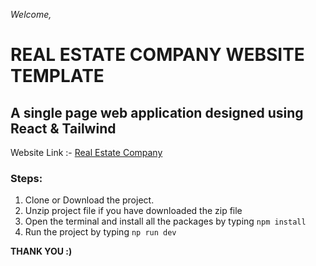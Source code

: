 _Welcome,_

# REAL ESTATE COMPANY WEBSITE TEMPLATE

## A single page web application designed using React & Tailwind

Website Link :-
[Real Estate Company]()

### Steps:

1. Clone or Download the project.
2. Unzip project file if you have downloaded the zip file
3. Open the terminal and install all the packages by typing `npm install`
4. Run the project by typing `np run dev`

**THANK YOU :)**

